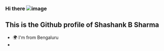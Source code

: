 ### Hi there ![image](https://github.com/bshoo/bshoo/assets/69185105/6038c817-977e-4282-9dae-792e5376e40d) 
## This is the Github profile of Shashank B Sharma 

- 🌍  I'm from Bengaluru
- 
<!--
**bshoo/bshoo** is a ✨ _special_ ✨ repository because its `README.md` (this file) appears on your GitHub profile.


Here are some ideas to get you started:

- 🔭 I’m currently working on ...
- 🌱 I’m currently learning ...
- 👯 I’m looking to collaborate on ...
- 🤔 I’m looking for help with ...
- 💬 Ask me about ...
- 📫 How to reach me: ...
- 😄 Pronouns: ...
- ⚡ Fun fact: ...
-->
